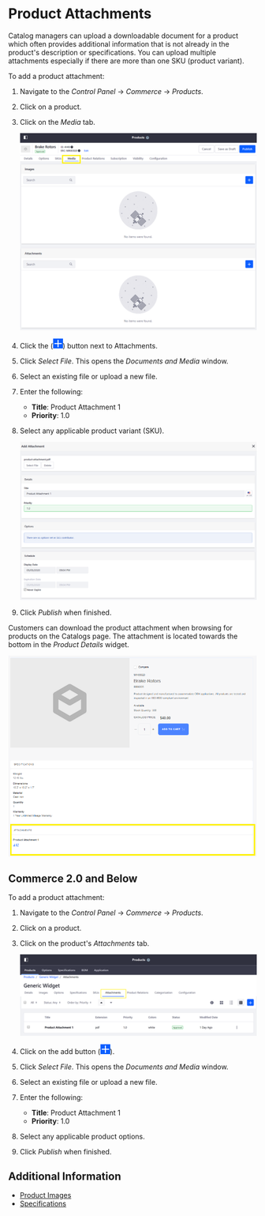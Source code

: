 # Product Attachments

Catalog managers can upload a downloadable document for a product which often provides additional information that is not already in the product's description or specifications. You can upload multiple attachments especially if there are more than one SKU (product variant).

To add a product attachment:

1. Navigate to the _Control Panel_ &rarr; _Commerce_ &rarr; _Products_.
1. Click on a product.
1. Click on the _Media_ tab.

    ![Media tab](./product-attachments/images/01.png)

1. Click the (![Add icon](../../../images/icon-add.png)) button next to Attachments.
1. Click _Select File_. This opens the _Documents and Media_ window.
1. Select an existing file or upload a new file.
1. Enter the following:

    * **Title**: Product Attachment 1
    * **Priority**: 1.0

1. Select any applicable product variant (SKU).

    ![Media tab](./product-attachments/images/02.png)

1. Click _Publish_ when finished.

Customers can download the product attachment when browsing for products on the Catalogs page. The attachment is located towards the bottom in the _Product Details_ widget.

![Product attachment is located inside the product details widget.](./product-attachments/images/03.png)

## Commerce 2.0 and Below

To add a product attachment:

1. Navigate to the _Control Panel_ &rarr; _Commerce_ &rarr; _Products_.
1. Click on a product.
1. Click on the product's _Attachments_ tab.

    ![Attachments tab](./product-attachments/images/04.png)

1. Click on the add button (![Add icon](../../../images/icon-add.png)).
1. Click _Select File_. This opens the _Documents and Media_ window.
1. Select an existing file or upload a new file.
1. Enter the following:

    * **Title**: Product Attachment 1
    * **Priority**: 1.0

1. Select any applicable product options.
1. Click _Publish_ when finished.

## Additional Information

* [Product Images](./product-images.md)
* [Specifications](./specifications.md)